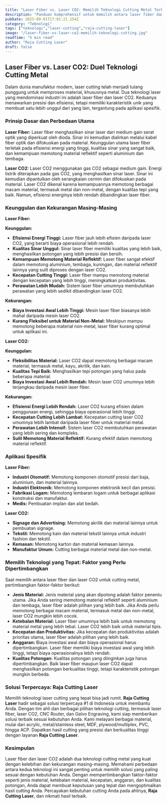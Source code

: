 ```yaml
---
title: "Laser Fiber vs. Laser CO2: Memilih Teknologi Cutting Metal Terbaik"
description: "Panduan komprehensif untuk memilih antara laser fiber dan laser CO2 untuk cutting metal. Temukan keunggulan dan kekurangan masing-masing teknologi untuk optimalkan hasil cutting."
pubDate: 2025-09-01T17:01:21.154Z
category: "Teknologi"
tags: ["teknologi","laser-cutting","raja-cutting-laser"]
image: "/laser-fiber-vs-laser-co2-memilih-teknologi-cutting.jpg"
readTime: "5 min read"
author: "Raja Cutting Laser"
draft: false
---
```


## Laser Fiber vs. Laser CO2: Duel Teknologi Cutting Metal

Dalam dunia manufaktur modern, laser cutting telah menjadi tulang punggung untuk memproses material, khususnya metal. Dua teknologi laser yang mendominasi industri ini adalah laser fiber dan laser CO2. Keduanya menawarkan presisi dan efisiensi, tetapi memiliki karakteristik unik yang membuat satu lebih unggul dari yang lain, tergantung pada aplikasi spesifik.

### Prinsip Dasar dan Perbedaan Utama

**Laser Fiber:** Laser fiber menghasilkan sinar laser dari medium gain serat optik yang diperkuat oleh dioda. Sinar ini kemudian dialirkan melalui kabel fiber optik dan difokuskan pada material. Keunggulan utama laser fiber terletak pada efisiensi energi yang tinggi, kualitas sinar yang sangat baik, dan kemampuan memotong material reflektif seperti aluminium dan tembaga.

**Laser CO2:** Laser CO2 menggunakan gas CO2 sebagai medium gain. Energi listrik diterapkan pada gas CO2, yang menghasilkan sinar laser. Sinar ini kemudian dipantulkan oleh serangkaian cermin dan difokuskan pada material. Laser CO2 dikenal karena kemampuannya memotong berbagai macam material, termasuk metal dan non-metal, dengan kualitas tepi yang baik. Namun, efisiensi energinya lebih rendah dibandingkan laser fiber.

### Keunggulan dan Kekurangan Masing-Masing

**Laser Fiber:**

**Keunggulan:**

*   **Efisiensi Energi Tinggi:** Laser fiber jauh lebih efisien daripada laser CO2, yang berarti biaya operasional lebih rendah.
*   **Kualitas Sinar Unggul:** Sinar laser fiber memiliki kualitas yang lebih baik, menghasilkan potongan yang lebih presisi dan bersih.
*   **Kemampuan Memotong Material Reflektif:** Laser fiber sangat efektif dalam memotong aluminium, tembaga, kuningan, dan material reflektif lainnya yang sulit diproses dengan laser CO2.
*   **Kecepatan Cutting Tinggi:** Laser fiber mampu memotong material dengan kecepatan yang lebih tinggi, meningkatkan produktivitas.
*   **Perawatan Lebih Mudah:** Sistem laser fiber umumnya membutuhkan perawatan yang lebih sedikit dibandingkan laser CO2.

**Kekurangan:**

*   **Biaya Investasi Awal Lebih Tinggi:** Mesin laser fiber biasanya lebih mahal daripada mesin laser CO2.
*   **Kurang Fleksibel untuk Material Non-Metal:** Meskipun mampu memotong beberapa material non-metal, laser fiber kurang optimal untuk aplikasi ini.

**Laser CO2:**

**Keunggulan:**

*   **Fleksibilitas Material:** Laser CO2 dapat memotong berbagai macam material, termasuk metal, kayu, akrilik, dan kain.
*   **Kualitas Tepi Baik:** Menghasilkan tepi potongan yang halus pada beberapa material.
*   **Biaya Investasi Awal Lebih Rendah:** Mesin laser CO2 umumnya lebih terjangkau daripada mesin laser fiber.

**Kekurangan:**

*   **Efisiensi Energi Lebih Rendah:** Laser CO2 kurang efisien dalam penggunaan energi, sehingga biaya operasional lebih tinggi.
*   **Kecepatan Cutting Lebih Lambat:** Kecepatan cutting laser CO2 umumnya lebih lambat daripada laser fiber untuk material metal.
*   **Perawatan Lebih Intensif:** Sistem laser CO2 membutuhkan perawatan yang lebih sering dan kompleks.
*   **Sulit Memotong Material Reflektif:** Kurang efektif dalam memotong material reflektif.

### Aplikasi Spesifik

**Laser Fiber:**

*   **Industri Otomotif:** Memotong komponen otomotif presisi dari baja, aluminium, dan material lainnya.
*   **Industri Elektronik:** Memotong komponen elektronik kecil dan presisi.
*   **Fabrikasi Logam:** Memotong lembaran logam untuk berbagai aplikasi konstruksi dan manufaktur.
*   **Medis:** Pembuatan implan dan alat bedah.

**Laser CO2:**

*   **Signage dan Advertising:** Memotong akrilik dan material lainnya untuk pembuatan signage.
*   **Tekstil:** Memotong kain dan material tekstil lainnya untuk industri fashion dan tekstil.
*   **Kemasan:** Memotong karton dan material kemasan lainnya.
*   **Manufaktur Umum:** Cutting berbagai material metal dan non-metal.

### Memilih Teknologi yang Tepat: Faktor yang Perlu Dipertimbangkan

Saat memilih antara laser fiber dan laser CO2 untuk cutting metal, pertimbangkan faktor-faktor berikut:

*   **Jenis Material:** Jenis material yang akan dipotong adalah faktor penentu utama. Jika Anda sering memotong material reflektif seperti aluminium dan tembaga, laser fiber adalah pilihan yang lebih baik. Jika Anda perlu memotong berbagai macam material, termasuk metal dan non-metal, laser CO2 mungkin lebih cocok.
*   **Ketebalan Material:** Laser fiber umumnya lebih baik untuk memotong material metal yang lebih tebal. Laser CO2 lebih baik untuk material tipis.
*   **Kecepatan dan Produktivitas:** Jika kecepatan dan produktivitas adalah prioritas utama, laser fiber adalah pilihan yang lebih baik.
*   **Anggaran:** Biaya investasi awal dan biaya operasional harus dipertimbangkan. Laser fiber memiliki biaya investasi awal yang lebih tinggi, tetapi biaya operasionalnya lebih rendah.
*   **Kualitas Potongan:** Kualitas potongan yang diinginkan juga harus dipertimbangkan. Baik laser fiber maupun laser CO2 dapat menghasilkan potongan berkualitas tinggi, tetapi karakteristik potongan mungkin berbeda.

### Solusi Terpercaya: Raja Cutting Laser

Memilih teknologi laser cutting yang tepat bisa jadi rumit. **Raja Cutting Laser** hadir sebagai solusi terpercaya #1 di Indonesia untuk membantu Anda. Dengan tim ahli dan berbagai pilihan teknologi cutting, termasuk laser fiber, laser CO2, CNC Router, dan Galvo Engraving, kami siap memberikan solusi terbaik sesuai kebutuhan Anda. Kami melayani berbagai material, mulai dari acrylic, metal/stainless steel, MDF, plywood/multiplex, PVC, hingga ACP. Dapatkan hasil cutting yang presisi dan berkualitas tinggi dengan layanan **Raja Cutting Laser**.

### Kesimpulan

Laser fiber dan laser CO2 adalah dua teknologi cutting metal yang kuat dengan kelebihan dan kekurangan masing-masing. Memahami perbedaan antara kedua teknologi ini sangat penting untuk memilih solusi yang paling sesuai dengan kebutuhan Anda. Dengan mempertimbangkan faktor-faktor seperti jenis material, ketebalan material, kecepatan, anggaran, dan kualitas potongan, Anda dapat membuat keputusan yang tepat dan mengoptimalkan hasil cutting Anda. Percayakan kebutuhan cutting Anda pada ahlinya, **Raja Cutting Laser**, dan nikmati hasil terbaik.